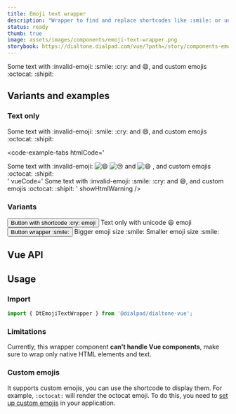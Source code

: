 ```yaml
---
title: Emoji text wrapper
description: "Wrapper to find and replace shortcodes like :smile: or unicode chars such as 😄 with our custom Emojis implementation."
status: ready
thumb: true
image: assets/images/components/emoji-text-wrapper.png
storybook: https://dialtone.dialpad.com/vue/?path=/story/components-emoji-text-wrapper--default
---
```


<code-well-header>
  <dt-emoji-text-wrapper>
    Some text with :invalid-emoji: :smile: :cry: and 😄, and custom emojis :octocat: :shipit:
  </dt-emoji-text-wrapper>
</code-well-header>

## Variants and examples

### Text only

<code-well-header>
  <dt-emoji-text-wrapper>
    Some text with :invalid-emoji: :smile: :cry: and 😄, and custom emojis :octocat: :shipit:
  </dt-emoji-text-wrapper>
</code-well-header>

<code-example-tabs
htmlCode='
<div class="d-emoji-text-wrapper">
  <span> Some text with :invalid-emoji: </span>
  <span class="d-emoji d-icon d-icon--size-500">
    <div aria-busy="true" role="status" aria-label="" class="d-icon d-icon--size-500" style="display: none;">
      <div class="skeleton-placeholder d-bar-circle skeleton-placeholder--animate" style="animation-delay: 0ms; animation-duration: 1000ms; min-width: 100%; max-width: 100%; min-height: 100%; max-height: 100%;"></div>
    </div>
    <img class="d-icon d-icon--size-500" aria-label="grinning face with smiling eyes" alt="😄" title="grinning face with smiling eyes" src="https://cdn.jsdelivr.net/joypixels/assets/8.0/png/unicode/32/1f604.png" style="" />
  </span>
  <span> </span>
  <span class="d-emoji d-icon d-icon--size-500">
    <div aria-busy="true" role="status" aria-label="" class="d-icon d-icon--size-500" style="display: none;">
      <div class="skeleton-placeholder d-bar-circle skeleton-placeholder--animate" style="animation-delay: 0ms; animation-duration: 1000ms; min-width: 100%; max-width: 100%; min-height: 100%; max-height: 100%;"></div>
    </div>
    <img class="d-icon d-icon--size-500" aria-label="crying face" alt="😢" title="crying face" src="https://cdn.jsdelivr.net/joypixels/assets/8.0/png/unicode/32/1f622.png" style="" />
  </span>
  <span> and </span>
  <span class="d-emoji d-icon d-icon--size-500">
    <div aria-busy="true" role="status" aria-label="" class="d-icon d-icon--size-500" style="display: none;">
      <div class="skeleton-placeholder d-bar-circle skeleton-placeholder--animate" style="animation-delay: 0ms; animation-duration: 1000ms; min-width: 100%; max-width: 100%; min-height: 100%; max-height: 100%;"></div>
    </div>
    <img class="d-icon d-icon--size-500" aria-label="grinning face with smiling eyes" alt="😄" title="grinning face with smiling eyes" src="https://cdn.jsdelivr.net/joypixels/assets/8.0/png/unicode/32/1f604.png" style="" />
  </span>
  <span>, and custom emojis :octocat: :shipit: </span>
</div>
'
vueCode='
<dt-emoji-text-wrapper>
  Some text with :invalid-emoji: :smile: :cry: and 😄, and custom emojis :octocat: :shipit:
</dt-emoji-text-wrapper>
'
showHtmlWarning />

### Variants

<code-well-header>
  <div class="d-stack16" ref="variantsExample">
    <dt-emoji-text-wrapper>
      <button class="d-btn d-btn--primary d-btn--danger">
        Button with shortcode :cry: emoji
      </button>
    </dt-emoji-text-wrapper>
    <dt-emoji-text-wrapper>
      Text only with unicode 😃 emoji
    </dt-emoji-text-wrapper>
    <dt-emoji-text-wrapper>
      <button class="d-btn d-btn--primary">
        Button wrapper :smile:
      </button>
    </dt-emoji-text-wrapper>
    <dt-emoji-text-wrapper size="800">
      Bigger emoji size :smile:
    </dt-emoji-text-wrapper>
    <dt-emoji-text-wrapper size="300">
      Smaller emoji size :smile:
    </dt-emoji-text-wrapper>
  </div>
</code-well-header>

<code-example-tabs
:htmlCode="() => $refs.variantsExample"
vueCode='
<dt-emoji-text-wrapper>
  <button class="d-btn d-btn--primary d-btn--danger">
    Button with shortcode :cry: emoji
  </button>
</dt-emoji-text-wrapper>
<dt-emoji-text-wrapper>
  Text only with unicode 😃 emoji
</dt-emoji-text-wrapper>
<dt-emoji-text-wrapper>
  <button class="d-btn d-btn--primary">
    Button wrapper :smile:
  </button>
</dt-emoji-text-wrapper>
<dt-emoji-text-wrapper size="800">
  Bigger emoji size :smile:
</dt-emoji-text-wrapper>
<dt-emoji-text-wrapper size="300">
  Smaller emoji size :smile:
</dt-emoji-text-wrapper>
'
/>

## Vue API

<component-vue-api component-name="emojitextwrapper" />

## Usage

### Import

```javascript
import { DtEmojiTextWrapper } from '@dialpad/dialtone-vue';
```

### Limitations

Currently, this wrapper component **can't handle Vue components**, make sure to wrap only native HTML elements and text.

### Custom emojis

It supports custom emojis, you can use the shortcode to display them. For example, `:octocat:` will render the octocat emoji.
To do this, you need to [set up custom emojis](/components/emoji.html#custom-emoji) in your application.
